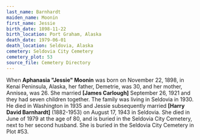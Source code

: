 ```yaml
---
last_name: Barnhardt
maiden_name: Moonin
first_name: Jessie
birth_date: 1898-11-22
birth_location: Port Graham, Alaska
death_date: 1979-06-01
death_location: Seldovia, Alaska
cemetery: Seldovia City Cemetery
cemetery_plot: 53
source_file: Cemetery Directory
---
```

When **Aphanasia "Jessie" Moonin** was born on November 22, 1898, in
Kenai Peninsula, Alaska, her father, Demetrie, was 30, and her mother,
Annisea, was 26. She married **\[James Carlough\]** September 26, 1921
and they had seven children together. The family was living in Seldovia
in 1930. He died in Washington in 1935 and Jessie subsequently married
**\[Harry David Barnhardt\]** (1882-1953) on August 17, 1943 in
Seldovia. She died in June of 1979 at the age of 80, and is buried in
the Seldovia City Cemetery, next to her second husband.
She is buried in the Seldovia City Cemetery in Plot #53.  


